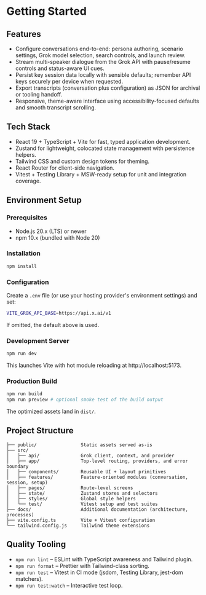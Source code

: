 # Getting Started

## Features
- Configure conversations end-to-end: persona authoring, scenario settings, Grok model selection, search controls, and launch review.
- Stream multi-speaker dialogue from the Grok API with pause/resume controls and status-aware UI cues.
- Persist key session data locally with sensible defaults; remember API keys securely per device when requested.
- Export transcripts (conversation plus configuration) as JSON for archival or tooling handoff.
- Responsive, theme-aware interface using accessibility-focused defaults and smooth transcript scrolling.

## Tech Stack
- React 19 + TypeScript + Vite for fast, typed application development.
- Zustand for lightweight, colocated state management with persistence helpers.
- Tailwind CSS and custom design tokens for theming.
- React Router for client-side navigation.
- Vitest + Testing Library + MSW-ready setup for unit and integration coverage.

## Environment Setup
### Prerequisites
- Node.js 20.x (LTS) or newer
- npm 10.x (bundled with Node 20)

### Installation
```bash
npm install
```

### Configuration
Create a `.env` file (or use your hosting provider's environment settings) and set:
```bash
VITE_GROK_API_BASE=https://api.x.ai/v1
```
If omitted, the default above is used.

### Development Server
```bash
npm run dev
```
This launches Vite with hot module reloading at http://localhost:5173.

### Production Build
```bash
npm run build
npm run preview # optional smoke test of the build output
```
The optimized assets land in `dist/`.

## Project Structure
```
├── public/                Static assets served as-is
├── src/
│   ├── api/               Grok client, context, and provider
│   ├── app/               Top-level routing, providers, and error boundary
│   ├── components/        Reusable UI + layout primitives
│   ├── features/          Feature-oriented modules (conversation, session, setup)
│   ├── pages/             Route-level screens
│   ├── state/             Zustand stores and selectors
│   ├── styles/            Global style helpers
│   └── test/              Vitest setup and test suites
├── docs/                  Additional documentation (architecture, processes)
├── vite.config.ts         Vite + Vitest configuration
└── tailwind.config.js     Tailwind theme extensions
```

## Quality Tooling
- `npm run lint` – ESLint with TypeScript awareness and Tailwind plugin.
- `npm run format` – Prettier with Tailwind-class sorting.
- `npm run test` – Vitest in CI mode (jsdom, Testing Library, jest-dom matchers).
- `npm run test:watch` – Interactive test loop.
